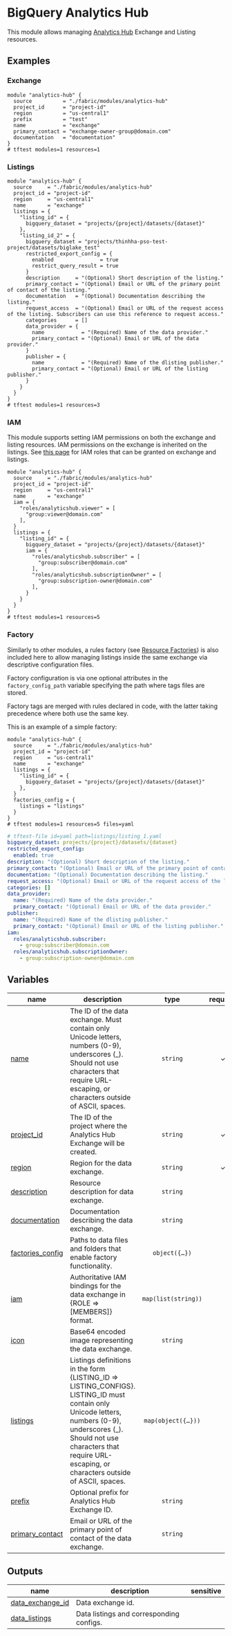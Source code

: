 # BigQuery Analytics Hub

This module allows managing [Analytics Hub](https://cloud.google.com/bigquery/docs/analytics-hub-introduction) Exchange and Listing resources.

## Examples

### Exchange

```hcl
module "analytics-hub" {
  source          = "./fabric/modules/analytics-hub"
  project_id      = "project-id"
  region          = "us-central1"
  prefix          = "test"
  name            = "exchange"
  primary_contact = "exchange-owner-group@domain.com"
  documentation   = "documentation"
}
# tftest modules=1 resources=1
```

### Listings

```hcl
module "analytics-hub" {
  source     = "./fabric/modules/analytics-hub"
  project_id = "project-id"
  region     = "us-central1"
  name       = "exchange"
  listings = {
    "listing_id" = {
      bigquery_dataset = "projects/{project}/datasets/{dataset}"
    },
    "listing_id_2" = {
      bigquery_dataset = "projects/thinhha-pso-test-project/datasets/biglake_test"
      restricted_export_config = {
        enabled               = true
        restrict_query_result = true
      }
      description     = "(Optional) Short description of the listing."
      primary_contact = "(Optional) Email or URL of the primary point of contact of the listing."
      documentation   = "(Optional) Documentation describing the listing."
      request_access  = "(Optional) Email or URL of the request access of the listing. Subscribers can use this reference to request access."
      categories      = []
      data_provider = {
        name            = "(Required) Name of the data provider."
        primary_contact = "(Optional) Email or URL of the data provider."
      }
      publisher = {
        name            = "(Required) Name of the dlisting publisher."
        primary_contact = "(Optional) Email or URL of the listing publisher."
      }
    }
  }
}
# tftest modules=1 resources=3
```

### IAM

This module supports setting IAM permissions on both the exchange and listing resources. IAM permissions on the exchange is inherited on the listings. See [this page](https://cloud.google.com/bigquery/docs/analytics-hub-grant-roles) for IAM roles that can be granted on exchange and listings.

```hcl
module "analytics-hub" {
  source     = "./fabric/modules/analytics-hub"
  project_id = "project-id"
  region     = "us-central1"
  name       = "exchange"
  iam = {
    "roles/analyticshub.viewer" = [
      "group:viewer@domain.com"
    ],
  }
  listings = {
    "listing_id" = {
      bigquery_dataset = "projects/{project}/datasets/{dataset}"
      iam = {
        "roles/analyticshub.subscriber" = [
          "group:subscriber@domain.com"
        ],
        "roles/analyticshub.subscriptionOwner" = [
          "group:subscription-owner@domain.com"
        ],
      }
    }
  }
}
# tftest modules=1 resources=5
```

### Factory

Similarly to other modules, a rules factory (see [Resource Factories](../../blueprints/factories/)) is also included here to allow managing listings inside the same exchange via descriptive configuration files.

Factory configuration is via one optional attributes in the `factory_config_path` variable specifying the path where tags files are stored.

Factory tags are merged with rules declared in code, with the latter taking precedence where both use the same key.

This is an example of a simple factory:

```hcl
module "analytics-hub" {
  source     = "./fabric/modules/analytics-hub"
  project_id = "project-id"
  region     = "us-central1"
  name       = "exchange"
  listings = {
    "listing_id" = {
      bigquery_dataset = "projects/{project}/datasets/{dataset}"
    },
  }
  factories_config = {
    listings = "listings"
  }
}
# tftest modules=1 resources=5 files=yaml
```

```yaml
# tftest-file id=yaml path=listings/listing_1.yaml
bigquery_dataset: projects/{project}/datasets/{dataset}
restricted_export_config:
  enabled: true
description: "(Optional) Short description of the listing."
primary_contact: "(Optional) Email or URL of the primary point of contact of the listing."
documentation: "(Optional) Documentation describing the listing."
request_access: "(Optional) Email or URL of the request access of the listing. Subscribers can use this reference to request access."
categories: []
data_provider:
  name: "(Required) Name of the data provider."
  primary_contact: "(Optional) Email or URL of the data provider."
publisher:
  name: "(Required) Name of the dlisting publisher."
  primary_contact: "(Optional) Email or URL of the listing publisher."
iam:
  roles/analyticshub.subscriber:
    - group:subscriber@domain.com
  roles/analyticshub.subscriptionOwner:
    - group:subscription-owner@domain.com
```
<!-- BEGIN TFDOC -->
## Variables

| name | description | type | required | default |
|---|---|:---:|:---:|:---:|
| [name](variables.tf#L78) | The ID of the data exchange. Must contain only Unicode letters, numbers (0-9), underscores (_). Should not use characters that require URL-escaping, or characters outside of ASCII, spaces. | <code>string</code> | ✓ |  |
| [project_id](variables.tf#L95) | The ID of the project where the Analytics Hub Exchange will be created. | <code>string</code> | ✓ |  |
| [region](variables.tf#L100) | Region for the data exchange. | <code>string</code> | ✓ |  |
| [description](variables.tf#L17) | Resource description for data exchange. | <code>string</code> |  | <code>null</code> |
| [documentation](variables.tf#L23) | Documentation describing the data exchange. | <code>string</code> |  | <code>null</code> |
| [factories_config](variables.tf#L29) | Paths to data files and folders that enable factory functionality. | <code title="object&#40;&#123;&#10;  listings &#61; optional&#40;string&#41;&#10;&#125;&#41;">object&#40;&#123;&#8230;&#125;&#41;</code> |  | <code>&#123;&#125;</code> |
| [iam](variables.tf#L38) | Authoritative IAM bindings for the data exchange in {ROLE => [MEMBERS]} format. | <code>map&#40;list&#40;string&#41;&#41;</code> |  | <code>&#123;&#125;</code> |
| [icon](variables.tf#L45) | Base64 encoded image representing the data exchange. | <code>string</code> |  | <code>null</code> |
| [listings](variables.tf#L51) | Listings definitions in the form {LISTING_ID => LISTING_CONFIGS}. LISTING_ID must contain only Unicode letters, numbers (0-9), underscores (_). Should not use characters that require URL-escaping, or characters outside of ASCII, spaces. | <code title="map&#40;object&#40;&#123;&#10;  description      &#61; optional&#40;string&#41;&#10;  bigquery_dataset &#61; string&#10;  iam              &#61; optional&#40;map&#40;list&#40;string&#41;&#41;&#41;&#10;  primary_contact  &#61; optional&#40;string&#41;&#10;  documentation    &#61; optional&#40;string&#41;&#10;  icon             &#61; optional&#40;string&#41;&#10;  request_access   &#61; optional&#40;string&#41;&#10;  data_provider &#61; optional&#40;object&#40;&#123;&#10;    name            &#61; string&#10;    primary_contact &#61; optional&#40;string&#41;&#10;  &#125;&#41;&#41;&#10;  publisher &#61; optional&#40;object&#40;&#123;&#10;    name            &#61; string&#10;    primary_contact &#61; optional&#40;string&#41;&#10;  &#125;&#41;&#41;&#10;  categories &#61; optional&#40;list&#40;string&#41;&#41;&#10;  restricted_export_config &#61; optional&#40;object&#40;&#123;&#10;    enabled               &#61; optional&#40;bool&#41;&#10;    restrict_query_result &#61; optional&#40;bool&#41;&#10;  &#125;&#41;&#41;&#10;&#125;&#41;&#41;">map&#40;object&#40;&#123;&#8230;&#125;&#41;&#41;</code> |  | <code>&#123;&#125;</code> |
| [prefix](variables.tf#L83) | Optional prefix for Analytics Hub Exchange ID. | <code>string</code> |  | <code>null</code> |
| [primary_contact](variables.tf#L89) | Email or URL of the primary point of contact of the data exchange. | <code>string</code> |  | <code>null</code> |

## Outputs

| name | description | sensitive |
|---|---|:---:|
| [data_exchange_id](outputs.tf#L17) | Data exchange id. |  |
| [data_listings](outputs.tf#L26) | Data listings and corresponding configs. |  |
<!-- END TFDOC -->
